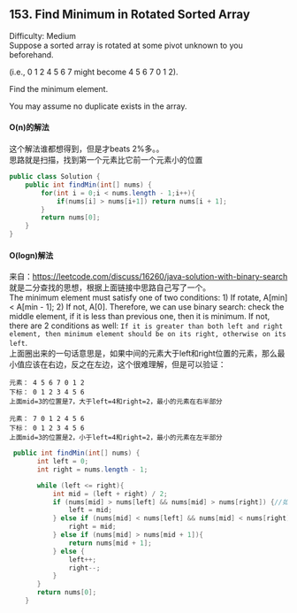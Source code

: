 ## 153. Find Minimum in Rotated Sorted Array 
Difficulty: Medium  
Suppose a sorted array is rotated at some pivot unknown to you beforehand.

(i.e., 0 1 2 4 5 6 7 might become 4 5 6 7 0 1 2).

Find the minimum element.

You may assume no duplicate exists in the array. 

#### O(n)的解法
这个解法谁都想得到，但是才beats 2%多。。  
思路就是扫描，找到第一个元素比它前一个元素小的位置  
```java
public class Solution {
    public int findMin(int[] nums) {
        for(int i = 0;i < nums.length - 1;i++){
            if(nums[i] > nums[i+1]) return nums[i + 1];
        }
        return nums[0];
    }
}
```

#### O(logn)解法
来自：https://leetcode.com/discuss/16260/java-solution-with-binary-search  
就是二分查找的思想，根据上面链接中思路自己写了一个。  
The minimum element must satisfy one of two conditions: 1) If rotate, A[min] < A[min - 1]; 2) If not, A[0]. Therefore, we can use binary search: check the middle element, if it is less than previous one, then it is minimum. If not, there are 2 conditions as well: `If it is greater than both left and right element, then minimum element should be on its right, otherwise on its left`.  
上面圈出来的一句话意思是，如果中间的元素大于left和right位置的元素，那么最小值应该在右边，反之在左边，这个很难理解，但是可以验证：  
```
元素： 4 5 6 7 0 1 2
下标： 0 1 2 3 4 5 6
上面mid=3的位置是7，大于left=4和right=2，最小的元素在右半部分

元素： 7 0 1 2 4 5 6
下标： 0 1 2 3 4 5 6
上面mid=3的位置是2，小于left=4和right=2，最小的元素在左半部分
```

```java
 public int findMin(int[] nums) {
       int left = 0;
       int right = nums.length - 1;

       while (left <= right){
           int mid = (left + right) / 2;
           if (nums[mid] > nums[left] && nums[mid] > nums[right]) {//如果中间的元素大于left和right位置的元素,那么最小值应该在右边
               left = mid; 
           } else if (nums[mid] < nums[left] && nums[mid] < nums[right]) {//反之在左边
               right = mid;
           } else if (nums[mid] > nums[mid + 1]){
               return nums[mid + 1];
           } else {
               left++;
               right--;
           }
       }
       return nums[0];
    }
```